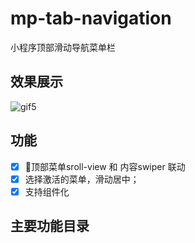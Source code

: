 # mp-tab-navigation
小程序顶部滑动导航菜单栏

## 效果展示
![gif5](https://user-images.githubusercontent.com/19658346/40582203-1a202ec8-61a1-11e8-9a99-3363c9a0db26.gif)


## 功能

- [x] 顶部菜单sroll-view 和 内容swiper 联动
- [x] 选择激活的菜单，滑动居中；
- [x] 支持组件化

## 主要功能目录

